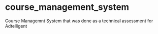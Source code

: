 # course_management_system
Course Managemnt System that was done as a technical assessment for Adtelligent 
